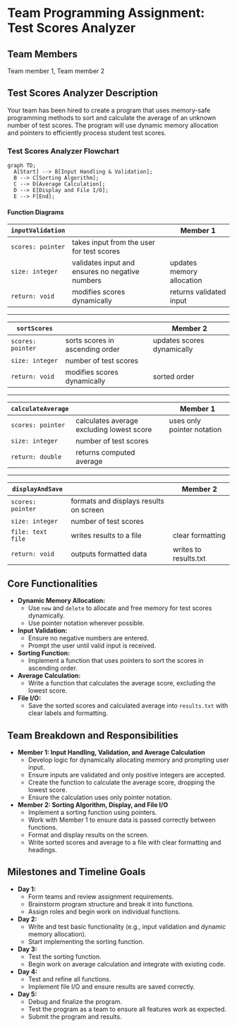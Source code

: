 # Team Programming Assignment: Test Scores Analyzer

## Team Members
Team member 1, Team member 2

## Test Scores Analyzer Description
Your team has been hired to create a program that uses memory-safe programming methods to sort and calculate the average of an unknown number of test scores. The program will use dynamic memory allocation and pointers to efficiently process student test scores.

### Test Scores Analyzer Flowchart
```mermaid
graph TD;
  A[Start] --> B[Input Handling & Validation];
  B --> C[Sorting Algorithm];
  C --> D[Average Calculation];
  D --> E[Display and File I/O];
  E --> F[End];
```

#### Function Diagrams

| `inputValidation`    |               |  Member 1  |
| ------------------ | ------------- | ---------- |
| `scores: pointer`   | takes input from the user for test scores |              |
| `size: integer`     | validates input and ensures no negative numbers | updates memory allocation |
| `return: void`      | modifies scores dynamically | returns validated input |
***
| `sortScores`        |               |  Member 2  |
| ------------------ | ------------- | ---------- |
| `scores: pointer`   | sorts scores in ascending order | updates scores dynamically |
| `size: integer`     | number of test scores |  |
| `return: void`      | modifies scores dynamically | sorted order |
***
| `calculateAverage`  |               |  Member 1  |
| ------------------ | ------------- | ---------- |
| `scores: pointer`   | calculates average excluding lowest score | uses only pointer notation |
| `size: integer`     | number of test scores |  |
| `return: double`    | returns computed average | |
***
| `displayAndSave`    |               |  Member 2  |
| ------------------ | ------------- | ---------- |
| `scores: pointer`   | formats and displays results on screen |  |
| `size: integer`     | number of test scores |  |
| `file: text file`   | writes results to a file | clear formatting |
| `return: void`      | outputs formatted data | writes to results.txt |

## Core Functionalities
- **Dynamic Memory Allocation:**
  - Use `new` and `delete` to allocate and free memory for test scores dynamically.
  - Use pointer notation wherever possible.
- **Input Validation:**
  - Ensure no negative numbers are entered.
  - Prompt the user until valid input is received.
- **Sorting Function:**
  - Implement a function that uses pointers to sort the scores in ascending order.
- **Average Calculation:**
  - Write a function that calculates the average score, excluding the lowest score.
- **File I/O:**
  - Save the sorted scores and calculated average into `results.txt` with clear labels and formatting.

## Team Breakdown and Responsibilities
- **Member 1: Input Handling, Validation, and Average Calculation**
  - Develop logic for dynamically allocating memory and prompting user input.
  - Ensure inputs are validated and only positive integers are accepted.
  - Create the function to calculate the average score, dropping the lowest score.
  - Ensure the calculation uses only pointer notation.
- **Member 2: Sorting Algorithm, Display, and File I/O**
  - Implement a sorting function using pointers.
  - Work with Member 1 to ensure data is passed correctly between functions.
  - Format and display results on the screen.
  - Write sorted scores and average to a file with clear formatting and headings.

## Milestones and Timeline Goals
- **Day 1:**
  - Form teams and review assignment requirements.
  - Brainstorm program structure and break it into functions.
  - Assign roles and begin work on individual functions.
- **Day 2:**
  - Write and test basic functionality (e.g., input validation and dynamic memory allocation).
  - Start implementing the sorting function.
- **Day 3:**
  - Test the sorting function.
  - Begin work on average calculation and integrate with existing code.
- **Day 4:**
  - Test and refine all functions.
  - Implement file I/O and ensure results are saved correctly.
- **Day 5:**
  - Debug and finalize the program.
  - Test the program as a team to ensure all features work as expected.
  - Submit the program and results.

